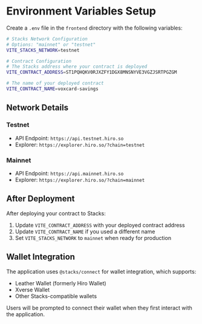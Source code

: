 # Environment Variables Setup

Create a `.env` file in the `frontend` directory with the following variables:

```bash
# Stacks Network Configuration
# Options: "mainnet" or "testnet"
VITE_STACKS_NETWORK=testnet

# Contract Configuration
# The Stacks address where your contract is deployed
VITE_CONTRACT_ADDRESS=ST1PQHQKV0RJXZFY1DGX8MNSNYVE3VGZJSRTPGZGM

# The name of your deployed contract
VITE_CONTRACT_NAME=voxcard-savings
```

## Network Details

### Testnet
- API Endpoint: `https://api.testnet.hiro.so`
- Explorer: `https://explorer.hiro.so/?chain=testnet`

### Mainnet
- API Endpoint: `https://api.mainnet.hiro.so`
- Explorer: `https://explorer.hiro.so/?chain=mainnet`

## After Deployment

After deploying your contract to Stacks:
1. Update `VITE_CONTRACT_ADDRESS` with your deployed contract address
2. Update `VITE_CONTRACT_NAME` if you used a different name
3. Set `VITE_STACKS_NETWORK` to `mainnet` when ready for production

## Wallet Integration

The application uses `@stacks/connect` for wallet integration, which supports:
- Leather Wallet (formerly Hiro Wallet)
- Xverse Wallet
- Other Stacks-compatible wallets

Users will be prompted to connect their wallet when they first interact with the application.

